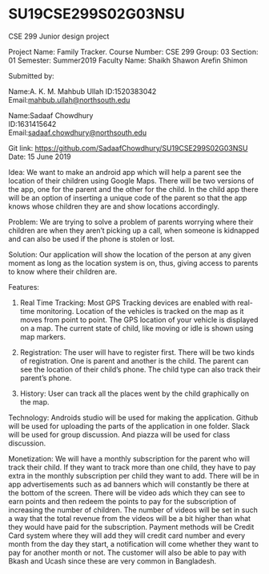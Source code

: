 # SU19CSE299S02G03NSU
CSE 299 Junior design project
 
Project Name: Family Tracker.
Course Number: CSE 299
Group: 03
Section: 01
Semester: Summer2019
Faculty Name: Shaikh Shawon Arefin Shimon

Submitted by:

Name:A. K. M. Mahbub Ullah
ID:1520383042
Email:mahbub.ullah@northsouth.edu

Name:Sadaaf Chowdhury	
ID:1631415642	
Email:sadaaf.chowdhury@northsouth.edu


Git link: https://github.com/SadaafChowdhury/SU19CSE299S02G03NSU
Date: 15 June 2019

Idea: 
We want to make an android app which will help a parent see the location of their children using Google Maps. There will be two versions of the app, one for the parent and the other for the child. In the child app there will be an option of inserting a unique code of the parent so that the app knows whose children they are and show locations accordingly.

Problem: 
We are trying to solve a problem of parents worrying where their children are when they aren’t picking up a call, when someone is kidnapped and can also be used if the phone is stolen or lost.

Solution: 
Our application will show the location of the person at any given moment as long as the location system is on, thus, giving access to parents to know where their children are.

Features: 
1.	Real Time Tracking:
Most GPS Tracking devices are enabled with real-time monitoring. Location of the vehicles is tracked on the map as it moves from point to point. The GPS location of your vehicle is displayed on a map. The current state of child, like moving or idle is shown using map markers.

2.	Registration: 
The user will have to register first. There will be two kinds of registration. One is parent and another is the child. The parent can see the location of their child’s phone. The child type can also track their parent’s phone. 

3.	History:
User can track all the places went by the child graphically on the map.

Technology:
Androids studio will be used for making the application. Github will be used for uploading the parts of the application in one folder. Slack will be used for group discussion. And piazza will be used for class discussion.
 
Monetization: 
We will have a monthly subscription for the parent who will track their child. If they want to track more than one child, they have to pay extra in the monthly subscription per child they want to add. 
There will be in app advertisements such as ad banners which will constantly be there at the bottom of the screen. There will be video ads which they can see to earn points and then redeem the points to pay for the subscription of increasing the number of children. The number of videos will be set in such a way that the total revenue from the videos will be a bit higher than what they would have paid for the subscription.
Payment methods will be Credit Card system where they will add they will credit card number and every month from the day they start, a notification will come whether they want to pay for another month or not.
The customer will also be able to pay with Bkash and Ucash since these are very common in Bangladesh.

